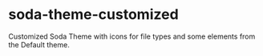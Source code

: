 # soda-theme-customized
Customized Soda Theme with icons for file types and some elements from the Default theme.
